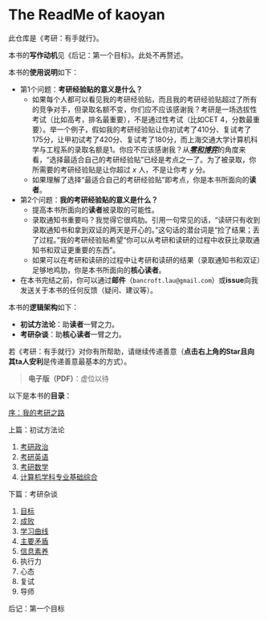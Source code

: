 # The ReadMe of kaoyan

此仓库是《考研：有手就行》。

本书的**写作动机**见《后记：第一个目标》。此处不再赘述。

本书的**使用说明**如下：

- 第1个问题：**考研经验贴的意义是什么？**
  - 如果每个人都可以看见我的考研经验贴，而且我的考研经验贴超过了所有的竞争对手，但录取名额不变，你们应不应该感谢我？考研是一场选拔性考试（比如高考，排名最重要），不是通过性考试（比如CET 4，分数最重要）。举一个例子，假如我的考研经验贴让你初试考了410分、复试考了175分，让甲初试考了420分、复试考了180分，而上海交通大学计算机科学与工程系的录取名额是1。你应不应该感谢我？从[***零和博弈***](https://en.wikipedia.org/wiki/Zero-sum_game)的角度来看，“选择最适合自己的考研经验贴”已经是考点之一了。为了被录取，你所需要的考研经验贴是让你超过 $x$ 人，不是让你考 $y$ 分。
  - 如果理解了选择“最适合自己的考研经验贴”即考点，你是本书所面向的**读者**。
- 第2个问题：**我的考研经验贴的意义是什么？**
  - 提高本书所面向的**读者**被录取的可能性。
  - 录取通知书重要吗？我觉得它很鸡肋。引用一句常见的话，“读研只有收到录取通知书和拿到双证的两天是开心的。”这句话的潜台词是“捡了结果；丢了过程。”我的考研经验贴希望“你可以从考研和读研的过程中收获比录取通知书和双证更重要的东西”。
  - 如果可以在考研和读研的过程中让考研和读研的结果（录取通知书和双证）足够地鸡肋，你是本书所面向的**核心读者**。
- 在本书完结之前，你可以通过**邮件**（`bancroft.lau@gmail.com`）或**issue**向我发送关于本书的任何反馈（疑问、建议等）。

本书的**逻辑架构**如下：

- **初试方法论**：助**读者**一臂之力。
- **考研杂谈**：助**核心读者**一臂之力。

若《考研：有手就行》对你有所帮助，请继续传递善意（**点击右上角的Star且向其ta人安利**是传递善意最基本的方式）。

> **电子版（PDF）**：虚位以待

以下是本书的**目录**：

[序：我的考研之路](https://github.com/Anticorianderist/kaoyan/blob/main/1-src/1-preface-my-postgraduate-entrance-examination.md)

上篇：初试方法论

1. [考研政治](https://github.com/Anticorianderist/kaoyan/blob/main/1-src/1-methodologies/1-101.md)
2. [考研英语](https://github.com/Anticorianderist/kaoyan/blob/main/1-src/1-methodologies/2-201.md)
3. [考研数学](https://github.com/Anticorianderist/kaoyan/blob/main/1-src/1-methodologies/3-301.md)
4. [计算机学科专业基础综合](https://github.com/Anticorianderist/kaoyan/blob/main/1-src/1-methodologies/4-408.md)

下篇：考研杂谈

1. [目标](https://github.com/Anticorianderist/kaoyan/blob/main/1-src/2-essays/1-target.md)
2. [成败](https://github.com/Anticorianderist/kaoyan/blob/main/1-src/2-essays/2-success-and-failure.md)
3. [学习曲线](https://github.com/Anticorianderist/kaoyan/blob/main/1-src/2-essays/3-learning-curve.md)
4. [主要矛盾](https://github.com/Anticorianderist/kaoyan/blob/main/1-src/2-essays/4-principal-contradictions.md)
5. [信息素养](https://github.com/Anticorianderist/kaoyan/blob/main/1-src/2-essays/5-information-literacy.md)
6. 执行力
7. 心态
8. 复试
9. 导师

后记：第一个目标
